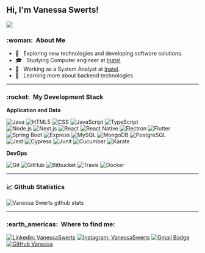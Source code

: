 
<h2>Hi, I'm Vanessa Swerts! </h2>

![](https://komarev.com/ghpvc/?username=VanessaSwerts&color=006bed)

<h3> :woman: &nbsp;About Me </h3>

- 🤔 &nbsp; Exploring new technologies and developing software solutions.
- 🎓 &nbsp; Studying Computer engineer at <a href="https://inatel.br/home/">Inatel</a>.
- 💼 &nbsp; Working as a System Analyst at <a href="https://inatel.br/home/">Inatel</a>.
- 🌱 &nbsp; Learning more about backend technologies.

---

<h3> :rocket: &nbsp;My Development Stack </h3>

**Application and Data**

  ![Java](https://img.shields.io/badge/-Java-333333?style=flat&logo=Java&logoColor=007396)
  ![HTML5](https://img.shields.io/badge/-HTML5-333333?style=flat&logo=HTML5)
  ![CSS](https://img.shields.io/badge/-CSS-333333?style=flat&logo=CSS3&logoColor=1572B6)
  ![JavaScript](https://img.shields.io/badge/-JavaScript-333333?style=flat&logo=javascript)
  ![TypeScript](https://img.shields.io/badge/-TypeScript-333333?style=flat&logo=typescript)
  <br/> 
  ![Node.js](https://img.shields.io/badge/-Node.js-333333?style=flat&logo=node.js)
  ![Next.js](https://img.shields.io/badge/-Next.js-333333?style=flat&logo=next.js)
  ![React](https://img.shields.io/badge/-React-333333?style=flat&logo=react)
  ![React Native](https://img.shields.io/badge/-React%20Native-333333?style=flat&logo=react)
  ![Electron](https://img.shields.io/badge/-Electron-333333?style=flat&logo=electron)
  ![Flutter](https://img.shields.io/badge/-Flutter-333333?style=flat&logo=Flutter)
  <br/>
  ![Spring Boot](https://img.shields.io/badge/-Spring%20Boot-333333?style=flat&logo=springboot)
  ![Express](https://img.shields.io/badge/-Express-333333?style=flat&logo=express)
  ![MySQL](https://img.shields.io/badge/-MySQL-333333?style=flat&logo=mysql)
  ![MongoDB](https://img.shields.io/badge/-MongoDB-333333?style=flat&logo=mongodb)
  ![PostgreSQL](https://img.shields.io/badge/-PostgreSQL-333333?style=flat&logo=postgresql)
  <br/>
  ![Jest](https://img.shields.io/badge/-Jest-333333?style=flat&logo=jest)
  ![Cypress](https://img.shields.io/badge/-Cypress-333333?style=flat&logo=cypress)
  ![Junit](https://img.shields.io/badge/-Junit-333333?style=flat&logo=junit)
  ![Cucumber](https://img.shields.io/badge/-Cucumber-333333?style=flat&logo=cucumber)
  ![Karate](https://img.shields.io/badge/-Karate-333333?style=flat&logo=karate)
  
**DevOps**

  ![Git](https://img.shields.io/badge/-Git-333333?style=flat&logo=git)
  ![GitHub](https://img.shields.io/badge/-GitHub-333333?style=flat&logo=github)
  ![Bitbucket](https://img.shields.io/badge/-Bitbucket-333333?style=flat&logo=bitbucket)
  ![Travis](https://img.shields.io/badge/-Travis-333333?style=flat&logo=travis)
  ![Docker](https://img.shields.io/badge/-Docker-333333?style=flat&logo=docker)

---
### 📈 Github Statistics

![Vanessa Swerts github stats](https://github-readme-stats.vercel.app/api?username=vanessaswerts&theme=dracula&show_icons=true)

 ---
 
<h3> :earth_americas: &nbsp;Where to find me: </h3> 

[![Linkedin: VanessaSwerts](https://img.shields.io/badge/-vanessaswerts-blue?style=flat-square&logo=Linkedin&logoColor=white&link=https://www.linkedin.com/in/vanessaswerts/)](https://www.linkedin.com/in/vanessaswerts/)
[![Instagram: VanessaSwerts](https://img.shields.io/badge/-@vanessaswerts-blue?style=flat-square&logo=Instagram&logoColor=white&link=https://instagram.com/vanessaswerts/)](https://instagram.com/vanessaswerts/)
[![Gmail Badge](https://img.shields.io/badge/-vanessaswerts96@gmail.com-006bed?style=flat-square&logo=Gmail&logoColor=white&link=mailto:vanessaswerts9@gmail.com)](mailto:vanessaswerts9@gmail.com)
[![GitHub Vanessa]( https://img.shields.io/github/followers/VanessaSwerts?label=follow&style=social)](https://github.com/VanessaSwerts)
